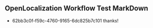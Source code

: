 ## OpenLocalization Workflow Test MarkDown
* 62bb3c0f-f59c-4760-9165-6dc825b7c101 
thanks!<!--HONumber=Mar16_HO3-->
